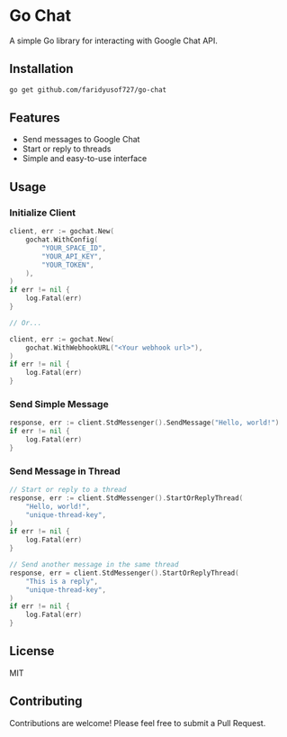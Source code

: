 # Go Chat

A simple Go library for interacting with Google Chat API.

## Installation

```bash
go get github.com/faridyusof727/go-chat
```

## Features

- Send messages to Google Chat
- Start or reply to threads
- Simple and easy-to-use interface

## Usage

### Initialize Client

```go
client, err := gochat.New(
    gochat.WithConfig(
        "YOUR_SPACE_ID",
        "YOUR_API_KEY",
        "YOUR_TOKEN",
    ),
)
if err != nil {
    log.Fatal(err)
}

// Or...

client, err := gochat.New(
    gochat.WithWebhookURL("<Your webhook url>"),
)
if err != nil {
    log.Fatal(err)
}
```

### Send Simple Message

```go
response, err := client.StdMessenger().SendMessage("Hello, world!")
if err != nil {
    log.Fatal(err)
}
```

### Send Message in Thread

```go
// Start or reply to a thread
response, err := client.StdMessenger().StartOrReplyThread(
    "Hello, world!",
    "unique-thread-key",
)
if err != nil {
    log.Fatal(err)
}

// Send another message in the same thread
response, err = client.StdMessenger().StartOrReplyThread(
    "This is a reply",
    "unique-thread-key",
)
if err != nil {
    log.Fatal(err)
}
```

## License

MIT

## Contributing

Contributions are welcome! Please feel free to submit a Pull Request.
